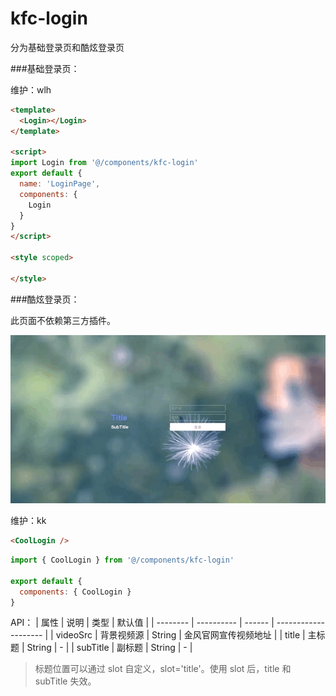 # kfc-login
分为基础登录页和酷炫登录页

###基础登录页：

维护：wlh

```html
<template>
  <Login></Login>
</template>

<script>
import Login from '@/components/kfc-login'
export default {
  name: 'LoginPage',
  components: {
    Login
  }
}
</script>

<style scoped>

</style>
```

###酷炫登录页：

此页面不依赖第三方插件。

![cool-login](./demo.gif)

维护：kk

```html
<CoolLogin />
```
```js
import { CoolLogin } from '@/components/kfc-login'

export default {
  components: { CoolLogin }
}
```
API：
| 属性     | 说明       | 类型   | 默认值               |
| -------- | ---------- | ------ | -------------------- |
| videoSrc | 背景视频源 | String | 金风官网宣传视频地址 |
| title    | 主标题     | String | -                    |
| subTitle | 副标题     | String | -                    |

> 标题位置可以通过 slot 自定义，slot='title'。使用 slot 后，title 和 subTitle 失效。


